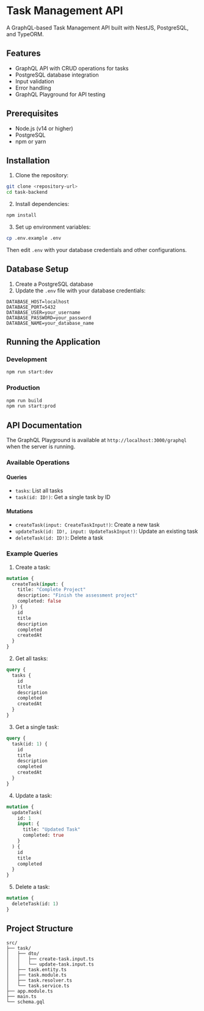 # Task Management API

A GraphQL-based Task Management API built with NestJS, PostgreSQL, and TypeORM.

## Features

- GraphQL API with CRUD operations for tasks
- PostgreSQL database integration
- Input validation
- Error handling
- GraphQL Playground for API testing

## Prerequisites

- Node.js (v14 or higher)
- PostgreSQL
- npm or yarn

## Installation

1. Clone the repository:
```bash
git clone <repository-url>
cd task-backend
```

2. Install dependencies:
```bash
npm install
```

3. Set up environment variables:
```bash
cp .env.example .env
```
Then edit `.env` with your database credentials and other configurations.

## Database Setup

1. Create a PostgreSQL database
2. Update the `.env` file with your database credentials:
```
DATABASE_HOST=localhost
DATABASE_PORT=5432
DATABASE_USER=your_username
DATABASE_PASSWORD=your_password
DATABASE_NAME=your_database_name
```

## Running the Application

### Development
```bash
npm run start:dev
```

### Production
```bash
npm run build
npm run start:prod
```

## API Documentation

The GraphQL Playground is available at `http://localhost:3000/graphql` when the server is running.

### Available Operations

#### Queries
- `tasks`: List all tasks
- `task(id: ID!)`: Get a single task by ID

#### Mutations
- `createTask(input: CreateTaskInput!)`: Create a new task
- `updateTask(id: ID!, input: UpdateTaskInput!)`: Update an existing task
- `deleteTask(id: ID!)`: Delete a task

### Example Queries

1. Create a task:
```graphql
mutation {
  createTask(input: {
    title: "Complete Project"
    description: "Finish the assessment project"
    completed: false
  }) {
    id
    title
    description
    completed
    createdAt
  }
}
```

2. Get all tasks:
```graphql
query {
  tasks {
    id
    title
    description
    completed
    createdAt
  }
}
```

3. Get a single task:
```graphql
query {
  task(id: 1) {
    id
    title
    description
    completed
    createdAt
  }
}
```

4. Update a task:
```graphql
mutation {
  updateTask(
    id: 1
    input: {
      title: "Updated Task"
      completed: true
    }
  ) {
    id
    title
    completed
  }
}
```

5. Delete a task:
```graphql
mutation {
  deleteTask(id: 1)
}
```

## Project Structure

```
src/
├── task/
│   ├── dto/
│   │   ├── create-task.input.ts
│   │   └── update-task.input.ts
│   ├── task.entity.ts
│   ├── task.module.ts
│   ├── task.resolver.ts
│   └── task.service.ts
├── app.module.ts
├── main.ts
└── schema.gql
```

